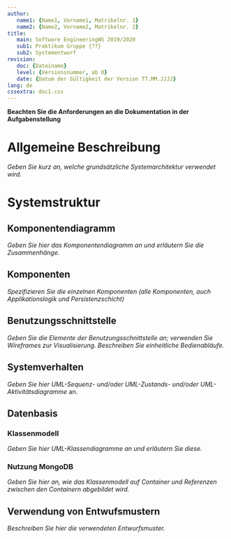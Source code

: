 ```yaml
---
author:
   name1: {Name1, Vorname1, Matrikelnr. 1}
   name2: {Name2, Vorname2, Matrikelnr. 2}
title:
   main: Software EngineeringWS 2019/2020
   sub1: Praktikum Gruppe {??}
   sub2: Systementwurf
revision:
   doc: {Dateiname}
   level: {Versionsnummer, ab 0}
   date: {Datum der Gültigkeit der Version TT.MM.JJJJ}
lang: de
cssextra: doc1.css
---
```


**Beachten Sie die Anforderungen an die Dokumentation in der Aufgabenstellung**

# Allgemeine Beschreibung

_Geben Sie kurz an, welche grundsätzliche Systemarchitektur verwendet wird._

# Systemstruktur

## Komponentendiagramm

_Geben Sie hier das Komponentendiagramm an und erläutern Sie die Zusammenhänge._

## Komponenten

_Spezifizieren Sie die einzelnen Komponenten (alle Komponenten, auch Applikationslogik und Persistenzschicht)_

## Benutzungsschnittstelle

_Geben Sie die Elemente der Benutzungsschnittstelle an; verwenden Sie Wireframes zur Visualisierung. Beschreiben Sie einheitliche Bedienabläufe._

## Systemverhalten

_Geben Sie hier UML-Sequenz- und/oder UML-Zustands- und/oder UML-Aktivitätsdiagramme_ an.

## Datenbasis

### Klassenmodell

_Geben Sie hier UML-Klassendiagramme an und erläutern Sie diese._

### Nutzung MongoDB

_Geben Sie hier an, wie das Klassenmodell auf Container und Referenzen zwischen den Containern abgebildet wird._

## Verwendung von Entwufsmustern

_Beschreiben Sie hier die verwendeten Entwurfsmuster._